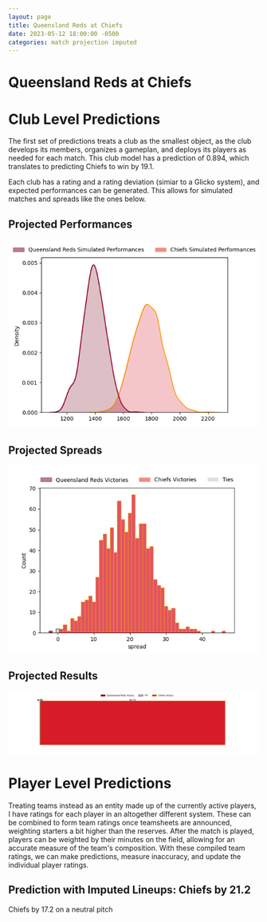 ```yaml
---  
layout: page  
title: Queensland Reds at Chiefs  
date: 2023-05-12 18:00:00 -0500  
categories: match projection imputed  
---
```

# Queensland Reds at Chiefs

# Club Level Predictions


The first set of predictions treats a club as the smallest object, as the club develops its members, organizes a gameplan, and deploys its players as needed for each match. This club model has a prediction of 0.894, which translates to predicting Chiefs to win by 19.1.

Each club has a rating and a rating deviation (simiar to a Glicko system), and expected performances can be generated. This allows for simulated matches and spreads like the ones below.
## Projected Performances


![Projected Performances](plots/performances_2023-05-12-Chiefs-QueenslandReds.png)
## Projected Spreads


![Projected Spreads](plots/spreads_2023-05-12-Chiefs-QueenslandReds.png)
## Projected Results


![Projected Results](plots/resultbar_2023-05-12-Chiefs-QueenslandReds.png)
# Player Level Predictions


Treating teams instead as an entity made up of the currently active players, I have ratings for each player in an altogether different system. These can be combined to form team ratings once teamsheets are announced, weighting starters a bit higher than the reserves. After the match is played, players can be weighted by their minutes on the field, allowing for an accurate measure of the team's composition. With these compiled team ratings, we can make predictions, measure inaccuracy, and update the individual player ratings.
## Prediction with Imputed Lineups: Chiefs by 21.2


Chiefs by 17.2 on a neutral pitch

